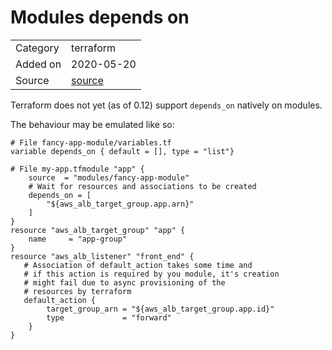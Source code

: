 # Modules depends on
 
<table>
  <tbody>
    <tr>
      <td>Category</td>
      <td>terraform</td>
    </tr>
   <tr>
      <td>Added on</td>
      <td>2020-05-20</td>
    </tr>
    <tr>
      <td>Source</td>
      <td><a href="https://medium.com/@bonya/terraform-adding-depends-on-to-your-custom-modules-453754a8043e">source</a></td>
    </tr>
  </tbody>
</table>

Terraform does not yet (as of 0.12) support `depends_on` natively on modules.

The behaviour may be emulated like so:

```
# File fancy-app-module/variables.tf
variable depends_on { default = [], type = "list"}

# File my-app.tfmodule "app" {
    source  = "modules/fancy-app-module"
    # Wait for resources and associations to be created
    depends_on = [
        "${aws_alb_target_group.app.arn}"
    ]
}
resource "aws_alb_target_group" "app" {
    name     = "app-group"
}
resource "aws_alb_listener" "front_end" {
   # Association of default_action takes some time and
   # if this action is required by you module, it's creation
   # might fail due to async provisioning of the
   # resources by terraform
   default_action {
        target_group_arn = "${aws_alb_target_group.app.id}"
        type             = "forward"
    }
}
```
